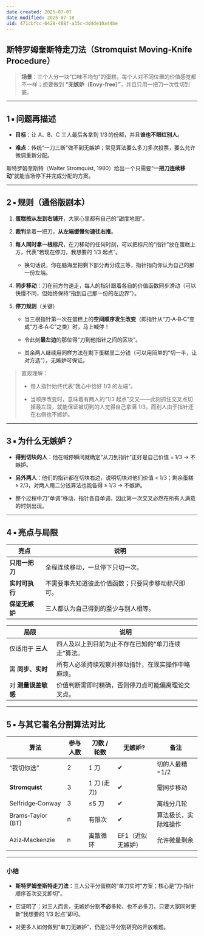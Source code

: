 ```yaml
---
date created: 2025-07-07
date modified: 2025-07-10
uid: 471cbfcc-0428-488f-a35c-dd4de10a44be
---
```

## 斯特罗姆奎斯特走刀法（Stromquist Moving‑Knife Procedure）

> **场景**：三个人分一块“口味不均匀”的蛋糕，每个人对不同位置的价值感觉都不一样；想要做到 **“无嫉妒（Envy‑free）”**，并且只用一把刀一次性切到底。

---

## 1 ▪ 问题再描述

- **目标**：让 A、B、C 三人最后各拿到 1/3 的份额，并且**谁也不眼红别人**。
    
- **难点**：传统“一刀三断”做不到无嫉妒；常见算法要么多刀多次投票，要么允许微调重新分配。
    

斯特罗姆奎斯特（Walter Stromquist, 1980）给出一个只需要“**一把刀连续移动**”就能当场停下并完成分配的方案。

---

## 2 ▪ 规则（通俗版剧本）

1. **蛋糕按从左到右铺开**，大家心里都有自己的“甜度地图”。
    
2. **裁判**拿着一把刀，**从左端缓慢匀速往右推**。
    
3. **每人同时拿一根标尺**，在刀移动的任何时刻，可以把标尺的“指针”放在蛋糕上方，代表“若现在停刀，我想要的 1/3 起点”。
    
    - 换句话说，你在脑海里把剩下部分再分成三等，指针指向你认为自己的那一份左端。
        
4. **同步移动**：刀在前方匀速走，每人的指针跟着各自的价值函数同步滑动（可以快慢不同，但始终保持“指到自己那一份的左边界”）。
    
5. **停刀规则**（关键）
    
    - 当三根指针第一次在蛋糕上的**空间顺序发生改变**（即指针从“刀‑A‑B‑C”变成“刀‑B‑A‑C”之类）时，马上喊停！
        
    - 令此刻**最左边**的那位得“刀到他指针之间的区块”。
        
    - 其余两人继续用同样方法在剩下蛋糕里二分钱（可以用简单的“切一半，让对方选”），无嫉妒可保证。
        

> 直观理解：
>
> - 每人指针始终代表“我心中恰好 1/3 的左端”。
>
> - 当顺序改变时，意味着有两人的“1/3 起点”交叉——此刻抓住交叉点切掉最左段，就能保证被切到的人觉得自己拿满 1/3，而别人由于指针还在右侧也不嫉妒。
>

---

## 3 ▪ 为什么无嫉妒？

- **得到切块的人**：他在喊停瞬间就确定“从刀到指针”正好是自己价值 = 1/3 → 不嫉妒。
    
- **另外两人**：他们的指针都在切块右边，说明切块对他们价值 < 1/3；剩余蛋糕 ≥ 2/3，对两人用二分钱算法也能各得 ≥ 1/3 → 不嫉妒。
    
- 整个过程中刀“单调”移动，指针各自单调，因此第一次交叉必然在所有人满意的时刻出现。
    

---

## 4 ▪ 亮点与局限

|亮点|说明|
|---|---|
|**只用一把刀**|全程连续移动，一旦停下只切一次。|
|**实时可执行**|不需要事先知道彼此价值函数；只要同步移动标尺即可。|
|**保证无嫉妒**|三人都认为自己得到的至少与别人相等。|

|局限|说明|
|---|---|
|仅适用于 **三人**|四人及以上到目前为止不存在已知的“单刀连续走”算法。|
|需 **同步、实时**|所有人必须持续观察并移动指针，在现实操作中略麻烦。|
|对 **测量误差敏感**|价值判断需即时精确，否则停刀点可能偏离理论交叉点。|

---

## 5 ▪ 与其它著名分割算法对比

|算法|参与人数|刀数 / 轮数|无嫉妒?|备注|
|---|---|---|---|---|
|“我切你选”|2|1 刀|✔|切的人最糟=1/2|
|**Stromquist**|3|1 刀 (走刀)|✔|需同步移动|
|Selfridge‑Conway|3|≤5 刀|✔|离线分几轮|
|Brams‑Taylor (BT)|n|有限次|✔|算法极长，实际难操作|
|Aziz‑Mackenzie|n|离散循环|EF1（近似无嫉妒）|允许微量剩余|

---

### 小结

- **斯特罗姆奎斯特走刀法**：三人公平分蛋糕的“单刀实时”方案；核心是“刀‑指针顺序首次交叉即切”。
    
- 它证明了：对三人而言，无嫉妒分割**不必**多轮、也不必多刀，只要大家同时更新“我想要的 1/3 起点”即可。
    
- 对更多人如何做到“单刀无嫉妒”，仍是公平分割研究的开放难题。
